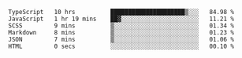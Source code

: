 <!--START_SECTION:waka-->

```text
TypeScript   10 hrs          █████████████████████▒░░░   84.98 %
JavaScript   1 hr 19 mins    ██▓░░░░░░░░░░░░░░░░░░░░░░   11.21 %
SCSS         9 mins          ▒░░░░░░░░░░░░░░░░░░░░░░░░   01.34 %
Markdown     8 mins          ▒░░░░░░░░░░░░░░░░░░░░░░░░   01.23 %
JSON         7 mins          ▒░░░░░░░░░░░░░░░░░░░░░░░░   01.06 %
HTML         0 secs          ░░░░░░░░░░░░░░░░░░░░░░░░░   00.10 %
```

<!--END_SECTION:waka-->


<!--
**Leorio21/Leorio21** is a ✨ _special_ ✨ repository because its `README.md` (this file) appears on your GitHub profile.

Here are some ideas to get you started:

- 🔭 I’m currently working on ...
- 🌱 I’m currently learning ...
- 👯 I’m looking to collaborate on ...
- 🤔 I’m looking for help with ...
- 💬 Ask me about ...
- 📫 How to reach me: ...
- 😄 Pronouns: ...
- ⚡ Fun fact: ...
-->
